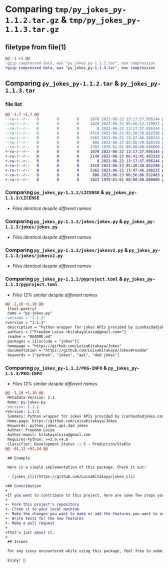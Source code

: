 # Comparing `tmp/py_jokes_py-1.1.2.tar.gz` & `tmp/py_jokes_py-1.1.3.tar.gz`

## filetype from file(1)

```diff
@@ -1 +1 @@
-gzip compressed data, was "py_jokes_py-1.1.2.tar", max compression
+gzip compressed data, was "py_jokes_py-1.1.3.tar", max compression
```

## Comparing `py_jokes_py-1.1.2.tar` & `py_jokes_py-1.1.3.tar`

### file list

```diff
@@ -1,7 +1,7 @@
--rw-r--r--   0        0        0     1070 2023-06-22 13:17:37.956144 py_jokes_py-1.1.2/LICENSE
--rw-r--r--   0        0        0     1829 2023-06-23 05:56:12.179947 py_jokes_py-1.1.2/README.md
--rw-r--r--   0        0        0        0 2023-06-22 13:17:37.956144 py_jokes_py-1.1.2/jokes/__init__.py
--rw-r--r--   0        0        0     4519 2023-06-23 05:20:38.802298 py_jokes_py-1.1.2/jokes/jokes.py
--rw-r--r--   0        0        0     5262 2023-06-22 13:47:46.200233 py_jokes_py-1.1.2/jokes/jokesv2.py
--rw-r--r--   0        0        0      886 2023-06-23 05:56:39.828130 py_jokes_py-1.1.2/pyproject.toml
--rw-r--r--   0        0        0     2702 1970-01-01 00:00:00.000000 py_jokes_py-1.1.2/PKG-INFO
+-rw-r--r--   0        0        0     1070 2023-06-22 13:17:37.956144 py_jokes_py-1.1.3/LICENSE
+-rw-r--r--   0        0        0     2149 2023-06-23 06:41:41.483328 py_jokes_py-1.1.3/README.md
+-rw-r--r--   0        0        0        0 2023-06-22 13:17:37.956144 py_jokes_py-1.1.3/jokes/__init__.py
+-rw-r--r--   0        0        0     4519 2023-06-23 05:20:38.802298 py_jokes_py-1.1.3/jokes/jokes.py
+-rw-r--r--   0        0        0     5262 2023-06-22 13:47:46.200233 py_jokes_py-1.1.3/jokes/jokesv2.py
+-rw-r--r--   0        0        0      886 2023-06-23 06:56:06.932403 py_jokes_py-1.1.3/pyproject.toml
+-rw-r--r--   0        0        0     3022 1970-01-01 00:00:00.000000 py_jokes_py-1.1.3/PKG-INFO
```

### Comparing `py_jokes_py-1.1.2/LICENSE` & `py_jokes_py-1.1.3/LICENSE`

 * *Files identical despite different names*

### Comparing `py_jokes_py-1.1.2/jokes/jokes.py` & `py_jokes_py-1.1.3/jokes/jokes.py`

 * *Files identical despite different names*

### Comparing `py_jokes_py-1.1.2/jokes/jokesv2.py` & `py_jokes_py-1.1.3/jokes/jokesv2.py`

 * *Files identical despite different names*

### Comparing `py_jokes_py-1.1.2/pyproject.toml` & `py_jokes_py-1.1.3/pyproject.toml`

 * *Files 12% similar despite different names*

```diff
@@ -1,10 +1,10 @@
 [tool.poetry]
 name = "py-jokes-py"
-version = "1.1.2"
+version = "1.1.3"
 description = "Python wrapper for jokes APIs provided by icanhazdadjokes.com and jokeapi.dev"
 authors = ["Freedom Loisa <kitakayaloisa@gmail.com>"]
 readme = "README.md"
 packages = [{include = "jokes"}]
 homepage = "https://github.com/LoisaKitakaya/Jokes"
 documentation = "https://github.com/LoisaKitakaya/Jokes#readme"
 keywords = ["python", "jokes", "api", "dad jokes"]
```

### Comparing `py_jokes_py-1.1.2/PKG-INFO` & `py_jokes_py-1.1.3/PKG-INFO`

 * *Files 12% similar despite different names*

```diff
@@ -1,10 +1,10 @@
 Metadata-Version: 2.1
 Name: py-jokes-py
-Version: 1.1.2
+Version: 1.1.3
 Summary: Python wrapper for jokes APIs provided by icanhazdadjokes.com and jokeapi.dev
 Home-page: https://github.com/LoisaKitakaya/Jokes
 Keywords: python,jokes,api,dad jokes
 Author: Freedom Loisa
 Author-email: kitakayaloisa@gmail.com
 Requires-Python: >=3.9,<4.0
 Classifier: Development Status :: 5 - Production/Stable
@@ -91,12 +91,24 @@
 
 ## Example
 
 Here is a simple implementation of this package. Check it out:
 
 - [jokes_cli](https://github.com/LoisaKitakaya/jokes_cli)
 
+## Contribution
+
+If you want to contribute to this project, here are some few steps you can follow:
+
+- Fork this project's repository
+- Clone it to your local machine
+- Make the changes you want to make or add the features you want to add
+- Write tests for the new features
+- Make a pull request
+
+That's just about it.
+
 ## Issues
 
 For any issus encountered while using this package, feel free to submit a new issue [here](https://github.com/LoisaKitakaya/Jokes/issues).
 
 Enjoy! 🤪
```

